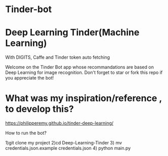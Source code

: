 # Tinder-bot

# Deep Learning Tinder(Machine Learning)

With DIGITS, Caffe and Tinder token auto fetching

Welcome on the Tinder Bot app whose recommandations are based on Deep Learning for image recognition. Don't forget to star or fork this repo if you appreciate the bot!



# What was my inspiration/reference , to develop this?

https://philipperemy.github.io/tinder-deep-learning/



How to run the bot?

1)git clone my project
2)cd Deep-Learning-Tinder
3) mv credentials.json.example credentials.json
4) python main.py


